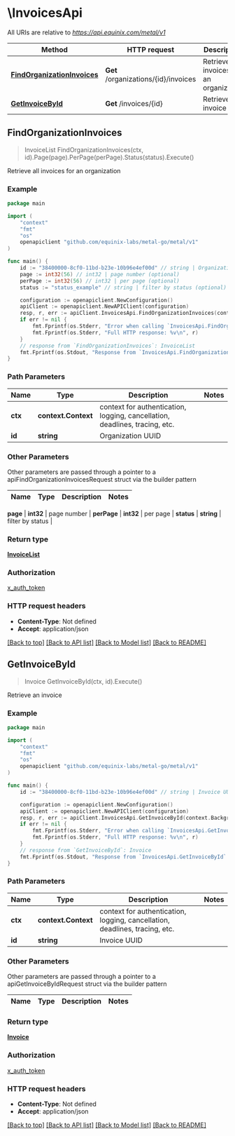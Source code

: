 # \InvoicesApi

All URIs are relative to *https://api.equinix.com/metal/v1*

Method | HTTP request | Description
------------- | ------------- | -------------
[**FindOrganizationInvoices**](InvoicesApi.md#FindOrganizationInvoices) | **Get** /organizations/{id}/invoices | Retrieve all invoices for an organization
[**GetInvoiceById**](InvoicesApi.md#GetInvoiceById) | **Get** /invoices/{id} | Retrieve an invoice



## FindOrganizationInvoices

> InvoiceList FindOrganizationInvoices(ctx, id).Page(page).PerPage(perPage).Status(status).Execute()

Retrieve all invoices for an organization



### Example

```go
package main

import (
    "context"
    "fmt"
    "os"
    openapiclient "github.com/equinix-labs/metal-go/metal/v1"
)

func main() {
    id := "38400000-8cf0-11bd-b23e-10b96e4ef00d" // string | Organization UUID
    page := int32(56) // int32 | page number (optional)
    perPage := int32(56) // int32 | per page (optional)
    status := "status_example" // string | filter by status (optional)

    configuration := openapiclient.NewConfiguration()
    apiClient := openapiclient.NewAPIClient(configuration)
    resp, r, err := apiClient.InvoicesApi.FindOrganizationInvoices(context.Background(), id).Page(page).PerPage(perPage).Status(status).Execute()
    if err != nil {
        fmt.Fprintf(os.Stderr, "Error when calling `InvoicesApi.FindOrganizationInvoices``: %v\n", err)
        fmt.Fprintf(os.Stderr, "Full HTTP response: %v\n", r)
    }
    // response from `FindOrganizationInvoices`: InvoiceList
    fmt.Fprintf(os.Stdout, "Response from `InvoicesApi.FindOrganizationInvoices`: %v\n", resp)
}
```

### Path Parameters


Name | Type | Description  | Notes
------------- | ------------- | ------------- | -------------
**ctx** | **context.Context** | context for authentication, logging, cancellation, deadlines, tracing, etc.
**id** | **string** | Organization UUID | 

### Other Parameters

Other parameters are passed through a pointer to a apiFindOrganizationInvoicesRequest struct via the builder pattern


Name | Type | Description  | Notes
------------- | ------------- | ------------- | -------------

 **page** | **int32** | page number | 
 **perPage** | **int32** | per page | 
 **status** | **string** | filter by status | 

### Return type

[**InvoiceList**](InvoiceList.md)

### Authorization

[x_auth_token](../README.md#x_auth_token)

### HTTP request headers

- **Content-Type**: Not defined
- **Accept**: application/json

[[Back to top]](#) [[Back to API list]](../README.md#documentation-for-api-endpoints)
[[Back to Model list]](../README.md#documentation-for-models)
[[Back to README]](../README.md)


## GetInvoiceById

> Invoice GetInvoiceById(ctx, id).Execute()

Retrieve an invoice



### Example

```go
package main

import (
    "context"
    "fmt"
    "os"
    openapiclient "github.com/equinix-labs/metal-go/metal/v1"
)

func main() {
    id := "38400000-8cf0-11bd-b23e-10b96e4ef00d" // string | Invoice UUID

    configuration := openapiclient.NewConfiguration()
    apiClient := openapiclient.NewAPIClient(configuration)
    resp, r, err := apiClient.InvoicesApi.GetInvoiceById(context.Background(), id).Execute()
    if err != nil {
        fmt.Fprintf(os.Stderr, "Error when calling `InvoicesApi.GetInvoiceById``: %v\n", err)
        fmt.Fprintf(os.Stderr, "Full HTTP response: %v\n", r)
    }
    // response from `GetInvoiceById`: Invoice
    fmt.Fprintf(os.Stdout, "Response from `InvoicesApi.GetInvoiceById`: %v\n", resp)
}
```

### Path Parameters


Name | Type | Description  | Notes
------------- | ------------- | ------------- | -------------
**ctx** | **context.Context** | context for authentication, logging, cancellation, deadlines, tracing, etc.
**id** | **string** | Invoice UUID | 

### Other Parameters

Other parameters are passed through a pointer to a apiGetInvoiceByIdRequest struct via the builder pattern


Name | Type | Description  | Notes
------------- | ------------- | ------------- | -------------


### Return type

[**Invoice**](Invoice.md)

### Authorization

[x_auth_token](../README.md#x_auth_token)

### HTTP request headers

- **Content-Type**: Not defined
- **Accept**: application/json

[[Back to top]](#) [[Back to API list]](../README.md#documentation-for-api-endpoints)
[[Back to Model list]](../README.md#documentation-for-models)
[[Back to README]](../README.md)

